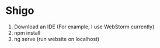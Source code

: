 # Shigo
1) Download an IDE (For example, I use WebStorm currently)
2) npm install
3) ng serve (run website on localhost)
